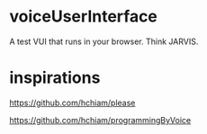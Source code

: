 # voiceUserInterface
A test VUI that runs in your browser. Think JARVIS.

# inspirations
https://github.com/hchiam/please

https://github.com/hchiam/programmingByVoice
